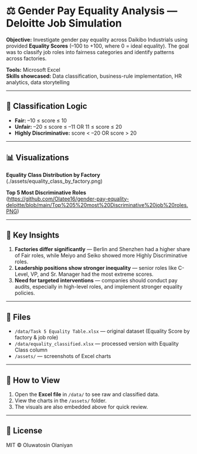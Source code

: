 # ⚖️ Gender Pay Equality Analysis — Deloitte Job Simulation

**Objective:** Investigate gender pay equality across Daikibo Industrials using provided **Equality Scores** (–100 to +100, where 0 = ideal equality). The goal was to classify job roles into fairness categories and identify patterns across factories.

**Tools:** Microsoft Excel  
**Skills showcased:** Data classification, business-rule implementation, HR analytics, data storytelling

---

## 📝 Classification Logic

- **Fair:** –10 ≤ score ≤ 10  
- **Unfair:** –20 ≤ score ≤ –11 OR 11 ≤ score ≤ 20  
- **Highly Discriminative:** score < –20 OR score > 20  

---

## 📊 Visualizations

**Equality Class Distribution by Factory**  
(./assets/equality_class_by_factory.png)

**Top 5 Most Discriminative Roles**  
(https://github.com/Olatee16/gender-pay-equality-deloitte/blob/main/Top%205%20most%20Discriminative%20job%20roles.PNG)


---

## 🔑 Key Insights

1. **Factories differ significantly** — Berlin and Shenzhen had a higher share of Fair roles, while Meiyo and Seiko showed more Highly Discriminative roles.  
2. **Leadership positions show stronger inequality** — senior roles like C-Level, VP, and Sr. Manager had the most extreme scores.  
3. **Need for targeted interventions** — companies should conduct pay audits, especially in high-level roles, and implement stronger equality policies.  

---

## 📂 Files

- `/data/Task 5 Equality Table.xlsx` — original dataset (Equality Score by factory & job role)  
- `/data/equality_classified.xlsx` — processed version with Equality Class column  
- `/assets/` — screenshots of Excel charts  

---

## 🔎 How to View

1. Open the **Excel file** in `/data/` to see raw and classified data.  
2. View the charts in the `/assets/` folder.  
3. The visuals are also embedded above for quick review.  

---

## 📜 License

MIT © Oluwatosin Olaniyan
